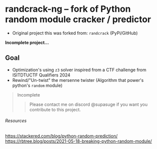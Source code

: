 
# randcrack-ng – fork of Python random module cracker / predictor
- Original project this was forked from: `randcrack` (PyPi/GitHub)

**Incomplete project...**

## Goal
- Optimization's using `z3` solver inspired from a CTF challenge from ISITDTUCTF Qualifiers 2024
- Rewind/"Un-twist" the mersenne twister (Algorithm that power's python's `random` module)



> Incomplete
> > Please contact me on discord @supasuge if you want you contribute to this project. 

###### Resources
https://stackered.com/blog/python-random-prediction/
https://rbtree.blog/posts/2021-05-18-breaking-python-random-module/
